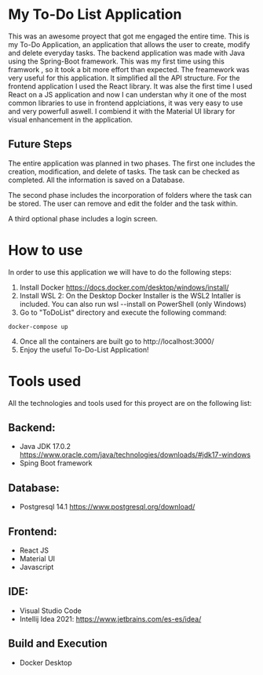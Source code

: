 # My To-Do List Application

This was an awesome proyect that got me engaged the entire time. This is my To-Do Application, an application that allows the user to create, modify and delete everyday tasks. The backend application was made with Java using the Spring-Boot framework. This was my first time using this framwork , so it took a bit more effort than expected. The freamework was very useful for this application. It simplified all the API structure.
For the frontend application I used the React library. It was alse the first time I used React on a JS application and now I can understan why it one of the most common libraries to use in frontend applciations, it was very easy to use and very powerfull aswell. I combiend it with the Material UI library for visual enhancement in the application.

## Future Steps

The entire application was planned in two phases. The first one includes the creation, modification, and delete of tasks.  The task can be checked as completed. All the information is saved on a Database.

The second phase includes the incorporation of folders where the task can be stored. The user can remove and edit the folder and the task within.

A third optional phase includes a login screen.


# How to use

In order to use this application we will have to do the following steps:

1. Install Docker https://docs.docker.com/desktop/windows/install/
2. Install WSL 2: On the Desktop Docker Installer is the WSL2 Intaller is included. You can also run 
wsl --install on PowerShell (only Windows)
3. Go to "ToDoList" directory and execute the following command:
 ```
 docker-compose up
 ```
4. Once all the containers are built go to http://localhost:3000/
5. Enjoy the useful To-Do-List Application!

# Tools used

All the technologies and tools used for this proyect are on the following list:

## Backend:
- Java JDK 17.0.2
https://www.oracle.com/java/technologies/downloads/#jdk17-windows
- Sping Boot framework

## Database:
- Postgresql 14.1
https://www.postgresql.org/download/

## Frontend:
- React JS
- Material UI
- Javascript
## IDE:
- Visual Studio Code
- Intellij Idea 2021: https://www.jetbrains.com/es-es/idea/

## Build and Execution
- Docker Desktop

